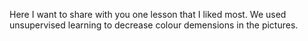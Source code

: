 Here I want to share with you one lesson that I liked most.
We used unsupervised learning to decrease colour demensions in the pictures.
